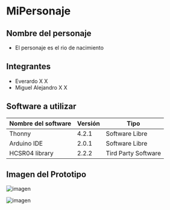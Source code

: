 # MiPersonaje

## Nombre del personaje
- El personaje es el rio de nacimiento

## Integrantes
- Everardo X X
- Miguel Alejandro X X

## Software a utilizar
|Nombre del software|Versión|Tipo|
|--|--|--|
|Thonny|4.2.1|Software Libre|
|Arduino IDE|2.0.1|Software Libre|
|HCSR04 library|2.2.2 |Tird Party Software|

## Imagen del Prototipo

![imagen](https://github.com/tuxmex/MiPersonaje/assets/36056832/6a21bdaa-1bd8-4afd-896c-3c8c824d0844)


![imagen](https://github.com/tuxmex/MiPersonaje/assets/36056832/37e24958-c6b8-4e67-8fd6-8749d094c087)

